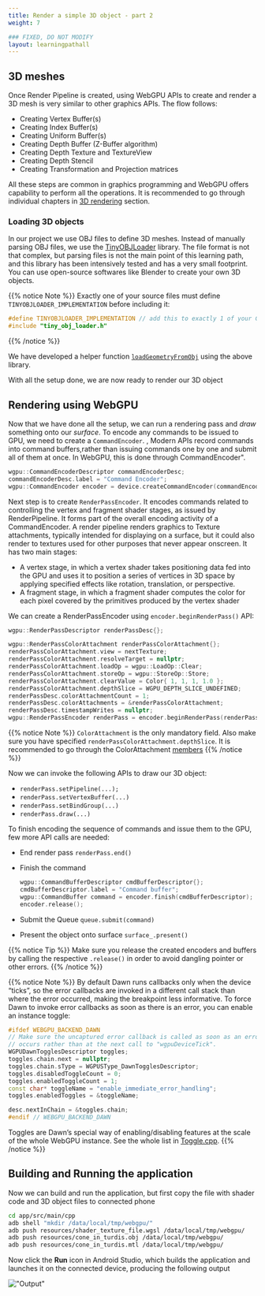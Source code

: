 ```yaml
---
title: Render a simple 3D object - part 2
weight: 7

### FIXED, DO NOT MODIFY
layout: learningpathall
---
```


## 3D meshes

Once Render Pipeline is created, using WebGPU APIs to create and render a 3D mesh is very similar to other graphics APIs. The flow follows:

* Creating Vertex Buffer(s)
* Creating Index Buffer(s)
* Creating Uniform Buffer(s)
* Creating Depth Buffer (Z-Buffer algorithm)
* Creating Depth Texture and TextureView
* Creating Depth Stencil
* Creating Transformation and Projection matrices

All these steps are common in graphics programming and WebGPU offers capability to perform all the operations. It is recommended to go through individual chapters in [3D rendering](https://eliemichel.github.io/LearnWebGPU/basic-3d-rendering/index.html) section.

### Loading 3D objects

In our project we use OBJ files to define 3D meshes. Instead of manually parsing OBJ files, we use the [TinyOBJLoader](https://github.com/tinyobjloader/tinyobjloader) library. The file format is not that complex, but parsing files is not the main point of this learning path, and this library has been intensively tested and has a very small footprint. You can use open-source softwares like Blender to create your own 3D objects.

{{% notice Note %}}
Exactly one of your source files must define `TINYOBJLOADER_IMPLEMENTATION` before including it:

```C++
#define TINYOBJLOADER_IMPLEMENTATION // add this to exactly 1 of your C++ files
#include "tiny_obj_loader.h"
```

{{% /notice %}}

We have developed a helper function [`loadGeometryFromObj`](https://github.com/varunchariArm/Android_DawnWebGPU/blob/main/app/src/main/cpp/webgpuRenderer.cpp#L475) using the above library.

With all the setup done, we are now ready to render our 3D object

## Rendering using WebGPU

Now that we have done all the setup, we can run a rendering pass and *draw* something onto our *surface*. To encode any commands to be issued to GPU, we need to create a `CommandEncoder`. , Modern APIs record commands into command buffers,rather than issuing commands one by one and submit all of them at once. In WebGPU, this is done through CommandEncoder".

```C++
wgpu::CommandEncoderDescriptor commandEncoderDesc;
commandEncoderDesc.label = "Command Encoder";
wgpu::CommandEncoder encoder = device.createCommandEncoder(commandEncoderDesc);
```

Next step is to create `RenderPassEncoder`. It encodes commands related to controlling the vertex and fragment shader stages, as issued by RenderPipeline. It forms part of the overall encoding activity of a CommandEncoder. A render pipeline renders graphics to Texture attachments, typically intended for displaying on a surface, but it could also render to textures used for other purposes that never appear onscreen. It has two main stages:

* A vertex stage, in which a vertex shader takes positioning data fed into the GPU and uses it to position a series of vertices in 3D space by applying specified effects like rotation, translation, or perspective.
* A fragment stage, in which a fragment shader computes the color for each pixel covered by the primitives produced by the vertex shader

We can create a RenderPassEncoder using `encoder.beginRenderPass()` API:

```C++
wgpu::RenderPassDescriptor renderPassDesc{};

wgpu::RenderPassColorAttachment renderPassColorAttachment{};
renderPassColorAttachment.view = nextTexture;
renderPassColorAttachment.resolveTarget = nullptr;
renderPassColorAttachment.loadOp = wgpu::LoadOp::Clear;
renderPassColorAttachment.storeOp = wgpu::StoreOp::Store;
renderPassColorAttachment.clearValue = Color{ 1, 1, 1, 1.0 };
renderPassColorAttachment.depthSlice = WGPU_DEPTH_SLICE_UNDEFINED;
renderPassDesc.colorAttachmentCount = 1;
renderPassDesc.colorAttachments = &renderPassColorAttachment;
renderPassDesc.timestampWrites = nullptr;
wgpu::RenderPassEncoder renderPass = encoder.beginRenderPass(renderPassDesc);
```

{{% notice Note %}}
`ColorAttachment` is the only mandatory field. Also make sure you have specified `renderPassColorAttachment.depthSlice`. It is recommended to go through the ColorAttachment [members](https://gpuweb.github.io/gpuweb/#color-attachments)
{{% /notice %}}

Now we can invoke the following APIs to draw our 3D object:

* `renderPass.setPipeline(...);`
* `renderPass.setVertexBuffer(...)`
* `renderPass.setBindGroup(...)`
* `renderPass.draw(...)`

To finish encoding the sequence of commands and issue them to the GPU, few more API calls are needed:

* End render pass `renderPass.end()`
* Finish the command
  
  ```C++
  wgpu::CommandBufferDescriptor cmdBufferDescriptor{};
  cmdBufferDescriptor.label = "Command buffer";
  wgpu::CommandBuffer command = encoder.finish(cmdBufferDescriptor);
  encoder.release();
  ```

* Submit the Queue `queue.submit(command)`
* Present the object onto surface `surface_.present()`

{{% notice Tip %}}
Make sure you release the created encoders and buffers by calling the respective `.release()` in order to avoid dangling pointer or other errors.
{{% /notice %}}

{{% notice Note %}}
By default Dawn runs callbacks only when the device “ticks”, so the error callbacks are invoked in a different call stack than where the error occurred, making the breakpoint less informative. To force Dawn to invoke error callbacks as soon as there is an error, you can enable an instance toggle:

```C++
#ifdef WEBGPU_BACKEND_DAWN
// Make sure the uncaptured error callback is called as soon as an error
// occurs rather than at the next call to "wgpuDeviceTick".
WGPUDawnTogglesDescriptor toggles;
toggles.chain.next = nullptr;
toggles.chain.sType = WGPUSType_DawnTogglesDescriptor;
toggles.disabledToggleCount = 0;
toggles.enabledToggleCount = 1;
const char* toggleName = "enable_immediate_error_handling";
toggles.enabledToggles = &toggleName;

desc.nextInChain = &toggles.chain;
#endif // WEBGPU_BACKEND_DAWN
```

Toggles are Dawn’s special way of enabling/disabling features at the scale of the whole WebGPU instance. See the whole list in [Toggle.cpp](https://dawn.googlesource.com/dawn/+/refs/heads/main/src/dawn/native/Toggles.cpp#33).
{{% /notice %}}

## Building and Running the application

Now we can build and run the application, but first copy the file with shader code and 3D object files to connected phone

``` bash
cd app/src/main/cpp
adb shell "mkdir /data/local/tmp/webgpu/"
adb push resources/shader_texture_file.wgsl /data/local/tmp/webgpu/
adb push resources/cone_in_turdis.obj /data/local/tmp/webgpu/
adb push resources/cone_in_turdis.mtl /data/local/tmp/webgpu/
```

Now click the **Run** icon in Android Studio, which builds the application and launches it on the connected device, producing the following output

!["Output"](./images/output.gif, "Output")
